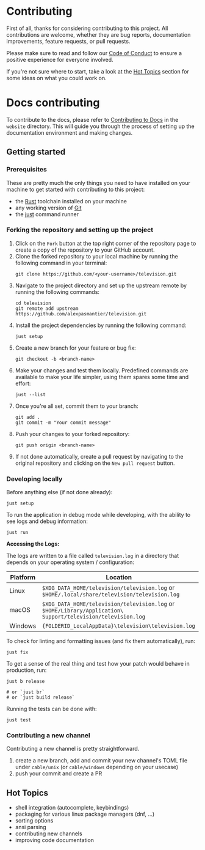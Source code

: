 # Contributing

First of all, thanks for considering contributing to this project. All contributions are welcome, whether they are bug reports, documentation improvements, feature requests, or pull requests.

Please make sure to read and follow our [Code of Conduct](CODE_OF_CONDUCT.md) to ensure a positive experience for everyone involved.

If you're not sure where to start, take a look at the [Hot Topics](#hot-topics) section for some ideas on what you could work on.

# Docs contributing

To contribute to the docs, please refer to [Contributing to Docs](website/CONTRIBUTING.md) in the `website` directory. This will guide you through the process of setting up the documentation environment and making changes.

## Getting started

### Prerequisites

These are pretty much the only things you need to have installed on your machine to get started with contributing to this project:

- the [Rust](https://www.rust-lang.org/tools/install) toolchain installed on your machine
- any working version of [Git](https://git-scm.com/downloads)
- the [just](https://github.com/casey/just) command runner

### Forking the repository and setting up the project

1. Click on the `Fork` button at the top right corner of the repository page to create a copy of the repository to your GitHub account.
2. Clone the forked repository to your local machine by running the following command in your terminal:
   ```shell
   git clone https://github.com/<your-username>/television.git
   ```
3. Navigate to the project directory and set up the upstream remote by running the following commands:
   ```shell
   cd television
   git remote add upstream https://github.com/alexpasmantier/television.git
   ```
4. Install the project dependencies by running the following command:
   ```shell
   just setup
    ```
5. Create a new branch for your feature or bug fix:
   ```shell
   git checkout -b <branch-name>
   ```
6. Make your changes and test them locally. Predefined commands are available to make your life simpler, using them spares some time and effort:
   ```shell
   just --list
   ```
7. Once you're all set, commit them to your branch:
   ```shell
   git add .
   git commit -m "Your commit message"
   ```
7. Push your changes to your forked repository:
   ```shell
   git push origin <branch-name>
   ```
8. If not done automatically, create a pull request by navigating to the original repository and clicking on the `New pull request` button.

### Developing locally

Before anything else (if not done already):

```shell
just setup
```

To run the application in debug mode while developing, with the ability to see logs and debug information:

```shell
just run
```

**Accessing the Logs:**

The logs are written to a file called `television.log` in a directory that depends on your operating system / configuration:

| Platform | Location |
|----------|----------|
| Linux | `$XDG_DATA_HOME/television/television.log` or `$HOME/.local/share/television/television.log` |
| macOS | `$XDG_DATA_HOME/television/television.log` or `$HOME/Library/Application\ Support/television/television.log` |
| Windows | `{FOLDERID_LocalAppData}\television\television.log` |

To check for linting and formatting issues (and fix them automatically), run:

```shell
just fix
```

To get a sense of the real thing and test how your patch would behave in production, run:

```shell
just b release

# or `just br` 
# or `just build release`
```

Running the tests can be done with:
```shell
just test
```

### Contributing a new channel

Contributing a new channel is pretty straightforward.
1. create a new branch, add and commit your new channel's TOML file under `cable/unix` (or `cable/windows` depending on your usecase)
2. push your commit and create a PR

## Hot Topics

- shell integration (autocomplete, keybindings)
- packaging for various linux package managers (dnf, ...)
- sorting options
- ansi parsing
- contributing new channels
- improving code documentation



